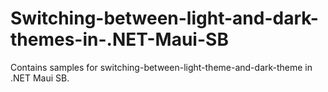 # Switching-between-light-and-dark-themes-in-.NET-Maui-SB
Contains samples for switching-between-light-theme-and-dark-theme in .NET Maui SB.
